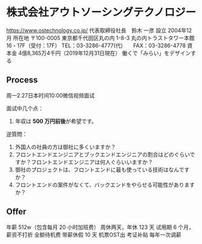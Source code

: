 # 株式会社アウトソーシングテクノロジー

https://www.ostechnology.co.jp/
代表取締役社長　鈴木 一彦
設立	2004年12月
所在地	〒100-0005 東京都千代田区丸の内 1-8-3 丸の内トラストタワー本館16・17F（受付：17F）
TEL：03-3286-4777(代)　　FAX：03-3286-4778
資本金	4億8,365万4千円（2019年12月31日現在）
働くで「みらい」をデザインする

## Process

周一2.27日本时间10:00微信视频面试

面试中几个点：

1. 年収は **500 万円前後**が希望です。

逆質問：
   1. 外国人の社員の方は御社に多くいますか？
   2. フロントエンドエンジニアとブックエンドエンジニアの割合はどのぐらいですか？フロントエンドエンジニアは何人ぐらいいますか？
   3. 御社のプロジェクトは、フロントエンドに最も使っている技術はなんですか？
   4. フロントエンドの案件がなくて、バックエンドをやらせる可能性がありますか？

## Offer

年薪 512w（包含每月 20 小时加班费）
周休两天，年休 123 天
试用期 6 个月，薪资不打折
全额待机费
带薪休假 10 天
机票OST出
考证补贴
每年一次调薪